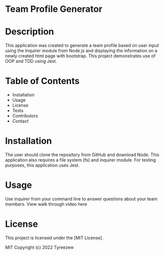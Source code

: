 # Team Profile Generator


# Description
This application was created to generate a team profile based on user input using the Inquirer module from Node.js and displaying the information on a newly created html page with bootstrap. This project demonstrates use of OOP and TDD using Jest.

# Table of Contents
* Installation
* Usage 
* License
* Tests
* Contributors
* Contact

# Installation
The user should clone the repository from GitHub and download Node. This application also requires a file system (fs) and inquirer module. For testing purposes, this application uses Jest.

# Usage
Use inquirer from your command line to answer questions about your team members.
View walk through video here




# License 
This project is licensed under the [MIT License]. 

MIT Copyright (c) 2022 Tyreezew
